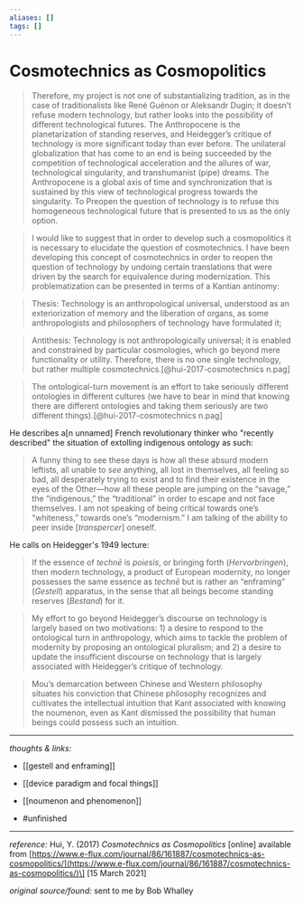 ```yaml
---
aliases: []
tags: []
---
```


# Cosmotechnics as Cosmopolitics

>Therefore, my project is not one of substantializing tradition, as in the case of traditionalists like René Guénon or Aleksandr Dugin; it doesn’t refuse modern technology, but rather looks into the possibility of different technological futures. The Anthropocene is the planetarization of standing reserves, and Heidegger’s critique of technology is more significant today than ever before. The unilateral globalization that has come to an end is being succeeded by the competition of technological acceleration and the allures of war, technological singularity, and transhumanist (pipe) dreams. The Anthropocene is a global axis of time and synchronization that is sustained by this view of technological progress towards the singularity. To Preopen the question of technology is to refuse this homogeneous technological future that is presented to us as the only option.

>I would like to suggest that in order to develop such a cosmopolitics it is necessary to elucidate the question of cosmotechnics. I have been developing this concept of cosmotechnics in order to reopen the question of technology by undoing certain translations that were driven by the search for equivalence during modernization. This problematization can be presented in terms of a Kantian antinomy:

>Thesis: Technology is an anthropological universal, understood as an exteriorization of memory and the liberation of organs, as some anthropologists and philosophers of technology have formulated it;

>Antithesis: Technology is not anthropologically universal; it is enabled and constrained by particular cosmologies, which go beyond mere functionality or utility. Therefore, there is no one single technology, but rather multiple cosmotechnics.[@hui-2017-cosmotechnics n.pag]

>The ontological-turn movement is an effort to take seriously different ontologies in different cultures (we have to bear in mind that knowing there are different ontologies and taking them seriously are two different things).[@hui-2017-cosmotechnics n.pag]

He describes a[n unnamed] French revolutionary thinker who "recently described" the situation of extolling indigenous ontology as such:

>A funny thing to see these days is how all these absurd modern leftists, all unable to _see_ anything, all lost in themselves, all feeling so bad, all desperately trying to exist and to find their existence in the eyes of the Other—how all these people are jumping on the “savage,” the “indigenous,” the “traditional” in order to escape and not face themselves. I am not speaking of being critical towards one’s “whiteness,” towards one’s “modernism.” I am talking of the ability to peer inside \[_transpercer_\] oneself.

He calls on Heidegger's 1949 lecture:

>If the essence of _technē_ is _poiesis_, or bringing forth (_Hervorbringen_), then modern technology, a product of European modernity, no longer possesses the same essence as _technē_ but is rather an “enframing” (_Gestell_) apparatus, in the sense that all beings become standing reserves (_Bestand_) for it.

>My effort to go beyond Heidegger’s discourse on technology is largely based on two motivations: 1) a desire to respond to the ontological turn in anthropology, which aims to tackle the problem of modernity by proposing an ontological pluralism; and 2) a desire to update the insufficient discourse on technology that is largely associated with Heidegger’s critique of technology.

>Mou’s demarcation between Chinese and Western philosophy situates his conviction that Chinese philosophy recognizes and cultivates the intellectual intuition that Kant associated with knowing the noumenon, even as Kant dismissed the possibility that human beings could possess such an intuition.

---

_thoughts & links:_

- [[gestell and enframing]]
- [[device paradigm and focal things]]
- [[noumenon and phenomenon]]


- #unfinished 

---

_reference:_ Hui, Y. (2017) _Cosmotechnics as Cosmopolitics_ \[online\] available from [https://www.e-flux.com/journal/86/161887/cosmotechnics-as-cosmopolitics/](https://www.e-flux.com/journal/86/161887/cosmotechnics-as-cosmopolitics/)\] \[15 March 2021\]

_original source/found:_ sent to me by Bob Whalley